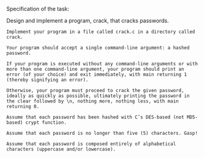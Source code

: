Specification of the task:

Design and implement a program, crack, that cracks passwords.

    Implement your program in a file called crack.c in a directory called crack.

    Your program should accept a single command-line argument: a hashed password.

    If your program is executed without any command-line arguments or with more than one command-line argument, your program should print an error (of your choice) and exit immediately, with main returning 1 (thereby signifying an error).

    Otherwise, your program must proceed to crack the given password, ideally as quickly as possible, ultimately printing the password in the clear followed by \n, nothing more, nothing less, with main returning 0.

    Assume that each password has been hashed with C’s DES-based (not MD5-based) crypt function.

    Assume that each password is no longer than five (5) characters. Gasp!

    Assume that each password is composed entirely of alphabetical characters (uppercase and/or lowercase).

